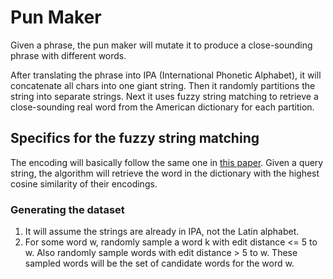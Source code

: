 # Pun Maker
Given a phrase, the pun maker will mutate it to produce a close-sounding phrase with different words. 

After translating the phrase into IPA (International Phonetic Alphabet), it will concatenate all chars into one giant string. Then it randomly partitions the string into separate strings. Next it uses fuzzy string matching to retrieve a close-sounding real word from the American dictionary for each partition.

## Specifics for the fuzzy string matching
The encoding will basically follow the same one in [this paper](https://arxiv.org/pdf/1803.02893.pdf). Given a query string, the algorithm will retrieve the word in the dictionary with the highest cosine similarity of their encodings.

### Generating the dataset
1. It will assume the strings are already in IPA, not the Latin alphabet.
2. For some word w, randomly sample a word k with edit distance <= 5 to w. Also randomly sample words with edit distance > 5 to w. These sampled words will be the set of candidate words for the word w.